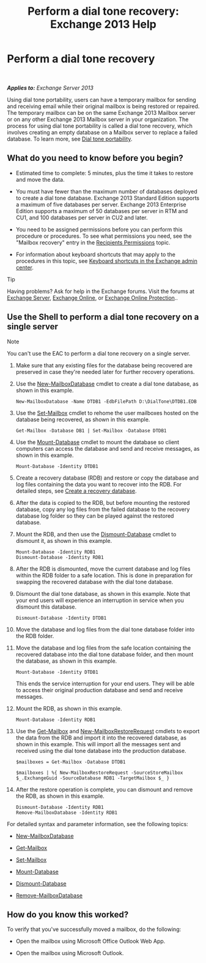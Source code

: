 ﻿---
title: 'Perform a dial tone recovery: Exchange 2013 Help'
TOCTitle: Perform a dial tone recovery
ms:assetid: 158817fa-4b17-4fa9-8341-a86609e6a388
ms:mtpsurl: https://technet.microsoft.com/en-us/library/Dd979810(v=EXCHG.150)
ms:contentKeyID: 50873788
ms.date: 12/09/2016
mtps_version: v=EXCHG.150
---

# Perform a dial tone recovery

 

_**Applies to:** Exchange Server 2013_


Using dial tone portability, users can have a temporary mailbox for sending and receiving email while their original mailbox is being restored or repaired. The temporary mailbox can be on the same Exchange 2013 Mailbox server or on any other Exchange 2013 Mailbox server in your organization. The process for using dial tone portability is called a dial tone recovery, which involves creating an empty database on a Mailbox server to replace a failed database. To learn more, see [Dial tone portability](dial-tone-portability-exchange-2013-help.md).

## What do you need to know before you begin?

  - Estimated time to complete: 5 minutes, plus the time it takes to restore and move the data.

  - You must have fewer than the maximum number of databases deployed to create a dial tone database. Exchange 2013 Standard Edition supports a maximum of five databases per server. Exchange 2013 Enterprise Edition supports a maximum of 50 databases per server in RTM and CU1, and 100 databases per server in CU2 and later.

  - You need to be assigned permissions before you can perform this procedure or procedures. To see what permissions you need, see the "Mailbox recovery" entry in the [Recipients Permissions](recipients-permissions-exchange-2013-help.md) topic.

  - For information about keyboard shortcuts that may apply to the procedures in this topic, see [Keyboard shortcuts in the Exchange admin center](keyboard-shortcuts-in-the-exchange-admin-center-exchange-online-protection-help.md).


> [!TIP]
> Having problems? Ask for help in the Exchange forums. Visit the forums at <A href="https://go.microsoft.com/fwlink/p/?linkid=60612">Exchange Server</A>, <A href="https://go.microsoft.com/fwlink/p/?linkid=267542">Exchange Online</A>, or <A href="https://go.microsoft.com/fwlink/p/?linkid=285351">Exchange Online Protection</A>..



## Use the Shell to perform a dial tone recovery on a single server


> [!NOTE]
> You can't use the EAC to perform a dial tone recovery on a single server.



1.  Make sure that any existing files for the database being recovered are preserved in case they're needed later for further recovery operations.

2.  Use the [New-MailboxDatabase](https://technet.microsoft.com/en-us/library/aa997976\(v=exchg.150\)) cmdlet to create a dial tone database, as shown in this example.
    
        New-MailboxDatabase -Name DTDB1 -EdbFilePath D:\DialTone\DTDB1.EDB

3.  Use the [Set-Mailbox](https://technet.microsoft.com/en-us/library/bb123981\(v=exchg.150\)) cmdlet to rehome the user mailboxes hosted on the database being recovered, as shown in this example.
    
        Get-Mailbox -Database DB1 | Set-Mailbox -Database DTDB1

4.  Use the [Mount-Database](https://technet.microsoft.com/en-us/library/aa998871\(v=exchg.150\)) cmdlet to mount the database so client computers can access the database and send and receive messages, as shown in this example.
    
        Mount-Database -Identity DTDB1

5.  Create a recovery database (RDB) and restore or copy the database and log files containing the data you want to recover into the RDB. For detailed steps, see [Create a recovery database](create-a-recovery-database-exchange-2013-help.md).

6.  After the data is copied to the RDB, but before mounting the restored database, copy any log files from the failed database to the recovery database log folder so they can be played against the restored database.

7.  Mount the RDB, and then use the [Dismount-Database](https://technet.microsoft.com/en-us/library/bb124936\(v=exchg.150\)) cmdlet to dismount it, as shown in this example.
    
        Mount-Database -Identity RDB1
        Dismount-Database -Identity RDB1

8.  After the RDB is dismounted, move the current database and log files within the RDB folder to a safe location. This is done in preparation for swapping the recovered database with the dial tone database.

9.  Dismount the dial tone database, as shown in this example. Note that your end users will experience an interruption in service when you dismount this database.
    
        Dismount-Database -Identity DTDB1

10. Move the database and log files from the dial tone database folder into the RDB folder.

11. Move the database and log files from the safe location containing the recovered database into the dial tone database folder, and then mount the database, as shown in this example.
    
        Mount-Database -Identity DTDB1
    
    This ends the service interruption for your end users. They will be able to access their original production database and send and receive messages.

12. Mount the RDB, as shown in this example.
    
        Mount-Database -Identity RDB1

13. Use the [Get-Mailbox](https://technet.microsoft.com/en-us/library/bb123685\(v=exchg.150\)) and [New-MailboxRestoreRequest](https://technet.microsoft.com/en-us/library/ff829875\(v=exchg.150\)) cmdlets to export the data from the RDB and import it into the recovered database, as shown in this example. This will import all the messages sent and received using the dial tone database into the production database.
    
    ```
    $mailboxes = Get-Mailbox -Database DTDB1
    ```

    ```
    $mailboxes | %{ New-MailboxRestoreRequest -SourceStoreMailbox $_.ExchangeGuid -SourceDatabase RDB1 -TargetMailbox $_ }
    ```

14. After the restore operation is complete, you can dismount and remove the RDB, as shown in this example.
    
        Dismount-Database -Identity RDB1
        Remove-MailboxDatabase -Identity RDB1

For detailed syntax and parameter information, see the following topics:

  - [New-MailboxDatabase](https://technet.microsoft.com/en-us/library/aa997976\(v=exchg.150\))

  - [Get-Mailbox](https://technet.microsoft.com/en-us/library/bb123685\(v=exchg.150\))

  - [Set-Mailbox](https://technet.microsoft.com/en-us/library/bb123981\(v=exchg.150\))

  - [Mount-Database](https://technet.microsoft.com/en-us/library/aa998871\(v=exchg.150\))

  - [Dismount-Database](https://technet.microsoft.com/en-us/library/bb124936\(v=exchg.150\))

  - [Remove-MailboxDatabase](https://technet.microsoft.com/en-us/library/aa997931\(v=exchg.150\))

## How do you know this worked?

To verify that you've successfully moved a mailbox, do the following:

  - Open the mailbox using Microsoft Office Outlook Web App.

  - Open the mailbox using Microsoft Outlook.

